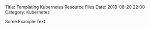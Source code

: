 Title: Templating Kubernetes Resource Files
Date: 2018-08-20 22:00
Category: Kubernetes

Some Example Text
